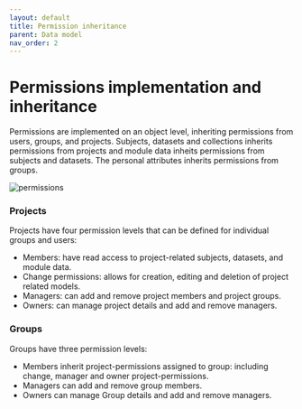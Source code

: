 ```yaml
---
layout: default
title: Permission inheritance
parent: Data model
nav_order: 2
---
```

# Permissions implementation and inheritance
Permissions are implemented on an object level, inheriting permissions from users, groups, and projects. Subjects, datasets and collections inherits permissions from projects and module data inheits permissions from subjects and datasets. The personal attributes inherits permissions from groups.

![permissions](https://petersenpeter.github.io/brainstem_support/assets/images/permissions.png)

### Projects
Projects have four permission levels that can be defined for individual groups and users:
- Members: have read access to project-related subjects, datasets, and module data.
- Change permissions: allows for creation, editing and deletion of project related models.
- Managers: can add and remove project members and project groups.
- Owners: can manage project details and add and remove managers.

### Groups
Groups have three permission levels:  
- Members inherit project-permissions assigned to group: including change, manager and owner project-permissions.
- Managers can add and remove group members.
- Owners can manage Group details and add and remove managers.
